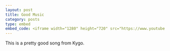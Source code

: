 ```yaml
---
layout: post
title: Good Music
category: posts
type: embed
embed_code: <iframe width="1280" height="720" src="https://www.youtube.com/embed/BgfcToAjfdc?rel=0&amp;controls=0&amp;showinfo=0" frameborder="0" allowfullscreen></iframe>
---
```

This is a pretty good song from Kygo.